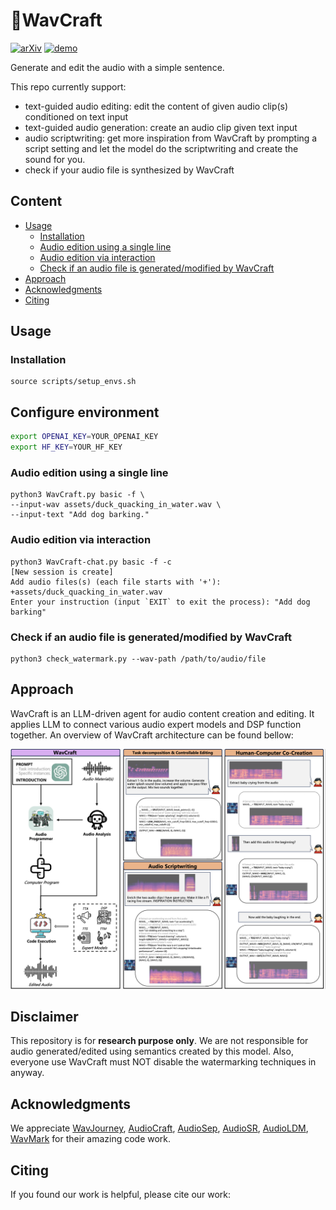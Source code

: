 # 🌊WavCraft

[![arXiv](https://img.shields.io/badge/arXiv-Paper-<COLOR>.svg)]()    [![demo](https://img.shields.io/badge/Notion-Demo_Page-blue)](https://first-riddle-7e9.notion.site/WavCraft-Demo-40c079fc82ca411ca0520b9d65abd3f5)

Generate and edit the audio with a simple sentence.

This repo currently support:

* text-guided audio editing: edit the content of given audio clip(s) conditioned on text input
* text-guided audio generation: create an audio clip given text input
* audio scriptwriting: get more inspiration from WavCraft by prompting a script setting and let the model do the scriptwriting and create the sound for you.
* check if your audio file is synthesized by WavCraft

## Content

- [Usage](##usage)
  - [Installation](###installation)
  - [Audio edition using a single line](###audio-edition-using-a-single-line)
  - [Audio edition via interaction](###audio-edition-via-interaction)
  - [Check if an audio file is generated/modified by WavCraft](###check_if_an_audio_file_is_generated/modified_by_wavcraft)
- [Approach](##approach)
- [Acknowledgments](##acknowledgments)
- [Citing](##citing)

## Usage

### Installation

```
source scripts/setup_envs.sh
```

## Configure environment

```bash
export OPENAI_KEY=YOUR_OPENAI_KEY
export HF_KEY=YOUR_HF_KEY
```

### Audio edition using a single line

```
python3 WavCraft.py basic -f \
--input-wav assets/duck_quacking_in_water.wav \
--input-text "Add dog barking."
```

### Audio edition via interaction

```
python3 WavCraft-chat.py basic -f -c
[New session is create]
Add audio files(s) (each file starts with '+'): +assets/duck_quacking_in_water.wav
Enter your instruction (input `EXIT` to exit the process): "Add dog barking"

```

### Check if an audio file is generated/modified by WavCraft

```
python3 check_watermark.py --wav-path /path/to/audio/file
```

## Approach

WavCraft is an LLM-driven agent for audio content creation and editing. It applies LLM to connect various audio expert models and DSP function together. An overview of WavCraft architecture can be found bellow:

![overview](assets/overview.png)

## Disclaimer

This repository is for **research purpose only**. We are not responsible for audio generated/edited using semantics created by this model. Also, everyone use WavCraft must NOT disable the watermarking techniques in anyway.

## Acknowledgments

We appreciate [WavJourney](https://github.com/Audio-AGI/WavJourney), [AudioCraft](https://github.com/facebookresearch/audiocraft), [AudioSep](https://github.com/Audio-AGI/AudioSep), [AudioSR](https://github.com/haoheliu/versatile_audio_super_resolution), [AudioLDM](https://github.com/haoheliu/AudioLDM), [WavMark](https://github.com/wavmark/wavmark) for their amazing code work.

## Citing

If you found our work is helpful, please cite our work:
